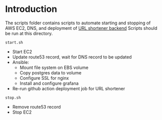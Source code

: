 # Introduction
The scripts folder contains scripts to automate starting and stopping of AWS EC2, DNS, and deployment of [URL shortener backend](https://github.com/hanchiang/url-shortener-backend)
Scripts should be run at this directory.

`start.sh`
* Start EC2
* Update route53 record, wait for DNS record to be updated
* Ansible:
  * Mount file system on EBS volume
  * Copy postgres data to volume
  * Configure SSL for nginx
  * Install and configure grafana
* Re-run github action deployment job for URL shortener

`stop.sh`
* Remove route53 record
* Stop EC2